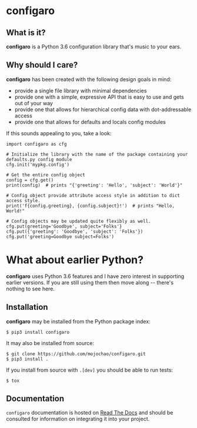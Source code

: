 configaro
=========

What is it?
-----------

**configaro** is a Python 3.6 configuration library that's music to your ears.

Why should I care?
------------------

**configaro** has been created with the following design goals in mind:

- provide a single file library with minimal dependencies
- provide one with a simple, expressive API that is easy to use and gets out of your way
- provide one that allows for hierarchical config data with dot-addressable access
- provide one that allows for defaults and locals config modules

If this sounds appealing to you, take a look:

    import configaro as cfg

    # Initialize the library with the name of the package containing your defaults.py config module
    cfg.init('mypkg.config')

    # Get the entire config object
    config = cfg.get()
    print(config)  # prints "{'greeting': 'Hello', 'subject': 'World'}"

    # Config object provide attribute access style in addition to dict access style.
    print('f{config.greeting}, {config.subject}!')  # prints "Hello, World!"

    # Config objects may be updated quite flexibly as well.
    cfg.put(greeting='Goodbye', subject='Folks'}
    cfg.put({'greeting': 'Goodbye', 'subject': 'Folks'})
    cfg.put('greeting=Goodbye subject=Folks')

What about earlier Python?
==========================

**configaro** uses Python 3.6 features and I have zero interest in supporting
earlier versions.  If you are still using them then move along -- there's
nothing to see here.

Installation
------------

**configaro** may be installed from the Python package index:

    $ pip3 install configaro

It may also be installed from source:

    $ git clone https://github.com/mojochao/configaro.git
    $ pip3 install .

If you install from source with `.[dev]` you should be able to run tests:

    $ tox

Documentation
-------------

`configaro` documentation is hosted on [Read The Docs](https://configaro.readthedocs.io/en/latest/)
and should be consulted for information on integrating it into your project.
